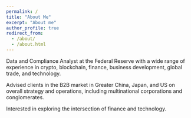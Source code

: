 ```yaml
---
permalink: /
title: "About Me"
excerpt: "About me"
author_profile: true
redirect_from: 
  - /about/
  - /about.html
---
```



Data and Compliance Analyst at the Federal Reserve with a wide range of experience in crypto, blockchain, finance, business development, global trade, and technology.

Advised clients in the B2B market in Greater China, Japan, and US on overall strategy and operations, including multinational corporations and conglomerates. 

Interested in exploring the intersection of finance and technology.

